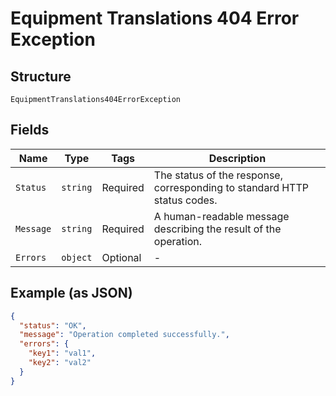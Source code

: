 
# Equipment Translations 404 Error Exception

## Structure

`EquipmentTranslations404ErrorException`

## Fields

| Name | Type | Tags | Description |
|  --- | --- | --- | --- |
| `Status` | `string` | Required | The status of the response, corresponding to standard HTTP status codes. |
| `Message` | `string` | Required | A human-readable message describing the result of the operation. |
| `Errors` | `object` | Optional | - |

## Example (as JSON)

```json
{
  "status": "OK",
  "message": "Operation completed successfully.",
  "errors": {
    "key1": "val1",
    "key2": "val2"
  }
}
```

